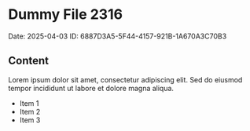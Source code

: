 # Dummy File 2316

Date: 2025-04-03
ID: 6887D3A5-5F44-4157-921B-1A670A3C70B3

## Content

Lorem ipsum dolor sit amet, consectetur adipiscing elit.
Sed do eiusmod tempor incididunt ut labore et dolore magna aliqua.

* Item 1
* Item 2
* Item 3
